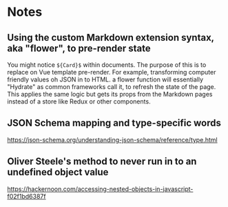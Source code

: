 # Notes

## Using the custom Markdown extension syntax, aka "flower", to pre-render state
You might notice `${Card}$` within documents. The purpose of this is to replace on Vue template pre-render.
For example, transforming computer friendly values oh JSON in to HTML. a flower function will essentially "Hydrate" as common frameworks call it, to refresh the state of the page. This applies the same logic but gets its props from the Markdown pages instead of a store like Redux or other components.

## JSON Schema mapping and type-specific words
https://json-schema.org/understanding-json-schema/reference/type.html

## Oliver Steele's method to never run in to an undefined object value
https://hackernoon.com/accessing-nested-objects-in-javascript-f02f1bd6387f
